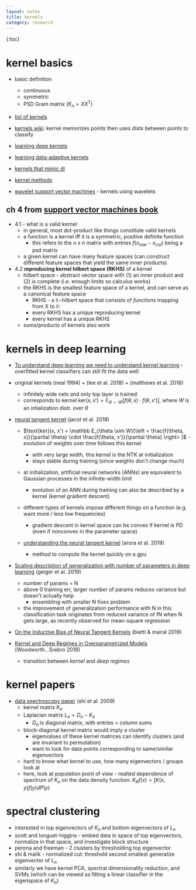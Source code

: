 ```yaml
---
layout: notes
title: kernels
category: research
---
```


{:toc}

# kernel basics

- basic definition
  - continuous
  - symmetric
  - PSD Gram matrix ($K_n = XX^T$)
  
- [list of kernels](http://crsouza.com/2010/03/17/kernel-functions-for-machine-learning-applications/#spline)

- [kernels wiki](https://en.wikipedia.org/wiki/Kernel_method#cite_note-4): kernel memorizes points then uses dists between points to classify

- [learning deep kernels](https://arxiv.org/pdf/1811.08357v1.pdf)

- [learning data-adaptive kernels](https://arxiv.org/abs/1901.07114)

- [kernels that mimic dl](https://cseweb.ucsd.edu/~saul/papers/nips09_kernel.pdf)

- [kernel methods](http://papers.nips.cc/paper/3628-kernel-methods-for-deep-learning.pdfs)

- [wavelet support vector machines](http://citeseerx.ist.psu.edu/viewdoc/download?doi=10.1.1.412.362&rep=rep1&type=pdf) - kernels using wavelets

  

## ch 4 from [support vector machines book](https://link.springer.com/book/10.1007/978-0-387-77242-4)

- 4.1 - what is a valid kernel
  - in general, most dot-product like things constitute valid kernels
  - a function is a kernel iff it is a symmetric, positive definite function
    - this refers to the $n$ x $n$ matrix with entries $f(x_{row}-x_{col})$ being a psd matrix
  - a given kernel can have many feature spaces (can construct different feature spaces that yield the same inner products)
- 4.2 **reproducing kernel hilbert space (RKHS)** of a kernel
  - hilbert space - abstract vector space with (1) an inner product and (2) is complete (i.e. enough limits so calculus works)
  - the RKHS is the smallest feature space of a kernel, and can serve as a canonical feature space
    - RKHS - a $\mathbb K$-hilbert space that consists of *functions* mapping from X to $\mathbb K$
    - every RKHS has a unique reproducing kernel
    - every kernel has a unique RKHS
  - sums/products of kernels also work

# kernels in deep learning

- [To understand deep learning we need to understand kernel learning](https://arxiv.org/abs/1802.01396) - overfitted kernel classifiers can still fit the data well
- original kernels (neal 1994) + (lee et al. 2018) + (matthews et al. 2018)
  - infinitely wide nets and only top layer is trained
  - corresponds to kernel $\text{ker}(x, x') = \mathbb E_{\theta \sim W}[f(\theta, x) \cdot f(\theta, x')]$, where $W$ is an intialization distr. over $\theta$
- [neural tangent kernel](https://arxiv.org/abs/1806.07572) (jacot et al. 2018)
  - $\text{ker}(x, x') = \mathbb E_{\theta \sim W}[\left < \frac{f(\theta, x)}{\partial \theta} \cdot \frac{f(\theta, x')}{\partial \theta} \right> ]$ - evolution of weights over time follows this kernel
    - with very large width, this kernel is the NTK at initialization
    - stays stable during training (since weights don't change much)
  - at initialization, artificial neural networks (ANNs) are equivalent to Gaussian processes in the infinite-width limit
    - evolution of an ANN during training can also be described by a kernel (kernel gradient descent)
  - different types of kernels impose different things on a function (e.g. want more / less low frequencies)
    - gradient descent in kernel space can be convex if kernel is PD (even if nonconvex in the parameter space)
  - [understanding the neural tangent kernel](https://arxiv.org/pdf/1904.11955.pdf) (arora et al. 2019)

    - method to compute the kernel quickly on a gpu
- [Scaling description of generalization with number of parameters in deep learning](https://arxiv.org/abs/1901.01608) (geiger et al. 2019)
  - number of params = N
  - above 0 training err, larger number of params reduces variance but doesn't actually help
    - ensembling with smaller N fixes problem
  - the improvement of generalization performance with N in this classification task originates from reduced variance of fN when N gets large, as recently observed for mean-square regression
- [On the Inductive Bias of Neural Tangent Kernels](https://arxiv.org/abs/1905.12173) (bietti & mairal 2019)
- [Kernel and Deep Regimes in Overparametrized Models](https://arxiv.org/abs/1906.05827) (Woodworth...Srebro 2019)
  
  - transition between *kernel* and *deep regimes*

# kernel papers

- [data spectroscopy paper](https://arxiv.org/pdf/0807.3719) (shi et al. 2009)
  - kernel matrix $K_n$
  - Laplacian matrix $L_n = D_n - K_n$
    - $D_n$ is diagonal matrix, with entries = column sums
  - block-diagonal kernel matrix would imply a cluster
    - eigenvalues of these kernel matrices can identify clusters (and are invariant to permutation)
    - want to look for data points corresponding to same/similar eigenvectors
  - hard to know what kernel to use, how many eigenvectors / groups look at
  - here, look at population point of view - realted dependence of spectrum of $K_n$ on the data density function: $K_Pf(x) = \int K(x, y) f(y) dP(y)$

# spectral clustering

- interested in top eigenvectors of $K_n$ and bottom eigenvectors of $L_n$
- scott and longuet-higgins - embed data in space of top eigenvectors, normalize in that space, and investigate block structure
- perona and freeman - 2 clusters by thresholding top eigenvector
- shi & malik - normalized cut: threshold second smallest generalize eigenvector of $L_n$
- similarly we have kernel PCA, spectral dimensionality reduction, and SVMs (which can be viewed as fitting a linear classifier in the eigenspace of $K_n$)